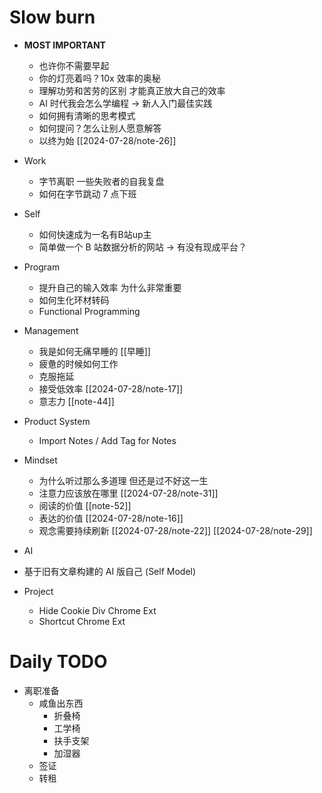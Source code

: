 # Slow burn
- **MOST IMPORTANT**
  - 也许你不需要早起
  - 你的灯亮着吗？10x 效率的奥秘
  - 理解功劳和苦劳的区别 才能真正放大自己的效率
  - AI 时代我会怎么学编程 -> 新人入门最佳实践
  - 如何拥有清晰的思考模式
  - 如何提问？怎么让别人愿意解答
  - 以终为始 [[2024-07-28/note-26]]

- Work
  - 字节离职 一些失败者的自我复盘
  - 如何在字节跳动 7 点下班

- Self
  - 如何快速成为一名有B站up主
  - 简单做一个 B 站数据分析的网站 -> 有没有现成平台？

- Program
  - 提升自己的输入效率 为什么非常重要
  - 如何生化环材转码
  - Functional Programming

- Management
  - 我是如何无痛早睡的 [[早睡]]
  - 疲惫的时候如何工作
  - 克服拖延
  - 接受低效率 [[2024-07-28/note-17]]
  - 意志力 [[note-44]]

- Product System
  - Import Notes / Add Tag for Notes

- Mindset
  - 为什么听过那么多道理 但还是过不好这一生
  - 注意力应该放在哪里 [[2024-07-28/note-31]]
  - 阅读的价值 [[note-52]]
  - 表达的价值 [[2024-07-28/note-16]]
  - 观念需要持续刷新 [[2024-07-28/note-22]] [[2024-07-28/note-29]]

- AI
- 基于旧有文章构建的 AI 版自己 (Self Model)

- Project
  - Hide Cookie Div Chrome Ext
  - Shortcut Chrome Ext

# Daily TODO
- 离职准备
  - 咸鱼出东西
    - 折叠椅
    - 工学椅
    - 扶手支架
    - 加湿器
  - 签证
  - 转租